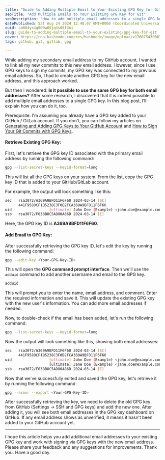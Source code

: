 ```yaml
---
title: "Guide to Adding Multiple Email to Your Existing GPG Key for Git"
seoTitle: "Add Multiple Emails to Your Existing GPG Key for Git"
seoDescription: "How to add multiple email addresses to a single GPG key for signing Git commits"
datePublished: Sat Aug 24 2024 12:48:07 GMT+0000 (Coordinated Universal Time)
cuid: cm084yx4q000w09jq4s08f3ni
slug: guide-to-adding-multiple-email-to-your-existing-gpg-key-for-git
cover: https://cdn.hashnode.com/res/hashnode/image/upload/v1760754300837/d50b8e27-7eb5-498c-8be0-e32bc6e4ed76.png
tags: github, git, gitlab, gpg

---
```


While adding my secondary email address to my GitHub account, I wanted to link all my new commits to this new email address. However, since I use GPG keys to sign my commits, my GPG key was connected to my previous email address. So, I had to create another GPG key for the new email address, and this approach worked.

But then I wondered: **Is it possible to use the same GPG key for both email addresses?** After some research, I discovered that it is indeed possible to add multiple email addresses to a single GPG key. In this blog post, I’ll explain how you can do it, too.

Prerequisite: I'm assuming you already have a GPG key added to your GitHub / GitLab account. If you don't, you can follow my articles on [Generating and Adding GPG Keys to Your GitHub Account](https://dushmanta.hashnode.dev/generating-and-adding-gpg-keys-to-your-github-account) and [How to Sign Your Git Commits with GPG Keys](https://dushmanta.hashnode.dev/how-to-sign-your-git-commits-with-gpg-keys).

#### Retrieve Existing GPG Key:

First, let's retrieve the GPG key ID associated with the primary email address by running the following command:

```bash
gpg --list-secret-keys --keyid-format=long
```

This will list all the GPG keys on your system. From the list, copy the GPG key ID that is added to your GitHub/GitLab account.

For example, the output will look something like this:

```bash
sec   rsa3072/A369A9BFD11F6F60 2024-03-14 [SC]
      441F9580CF1B5238C3F0B2FCA369A9BFD11F6F60
uid                 [ultimate] John Doe (Example) <john.doe@example.com>
ssb   rsa3072/F038B8C5AD80A86D 2024-03-14 [E]
```

Here, the GPG key ID is **A369A9BFD11F6F60**.

#### Add Email to GPG Key:

After successfully retrieving the GPG key ID, let's edit the key by running the following command:

```bash
gpg --edit-key <Your-GPG-Key-ID>
```

This will open the **GPG command prompt interface**. Then we'll use the `adduid` command to add another username and email to the GPG key.

```bash
adduid
```

This will prompt you to enter the name, email address, and comment. Enter the required information and save it. This will update the existing GPG key with the new user's information. You can add more email addresses if needed.

Now, to double-check if the email has been added, let's run the following command:

```bash
gpg --list-secret-keys --keyid-format=long
```

Now the output will look something like this, showing both email addresses:

```bash
sec   rsa3072/A369A9BFD11F6F60 2024-03-14 [SC]
      441F9580CF1B5238C3F0B2FCA369A9BFD11F6F60
uid                 [ultimate] John Doe (Example) <john.doe@example.com>
                    [ultimate] Jane Doe (Example) <jane.doe@example.com>
ssb   rsa3072/F038B8C5AD80A86D 2024-03-14 [E]
```

Now that we've successfully edited and saved the GPG key, let's retrieve it by running the following command:

```bash
gpg --armor --export <Your-GPG-Key-ID>
```

After successfully retrieving the key, we need to delete the old GPG key from GitHub (Settings -&gt; SSH and GPG keys) and add the new one. After adding it, you will see both email addresses in the GPG key dashboard on GitHub. If any email address shows as unverified, it means it hasn't been added to your GitHub account yet.

---

I hope this article helps you add additional email addresses to your existing GPG key and work with signing via GPG keys with the new email address. Please share your feedback and any suggestions for improvements. Thank you. Have a good day.